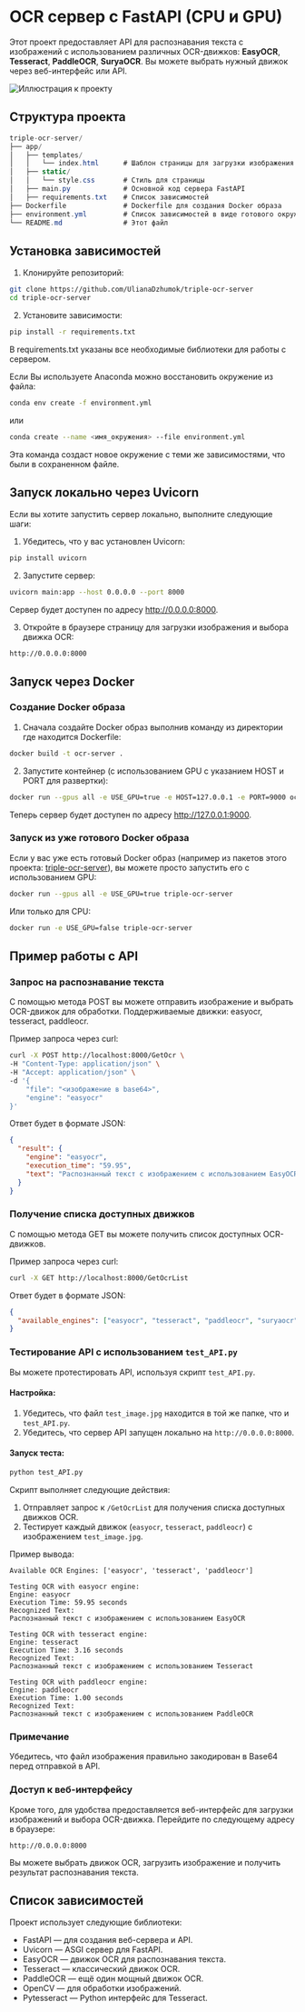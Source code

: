 # OCR сервер с FastAPI (CPU и GPU)

Этот проект предоставляет API для распознавания текста с изображений с использованием различных OCR-движков: **EasyOCR**, **Tesseract**, **PaddleOCR**, **SuryaOCR**. Вы можете выбрать нужный движок через веб-интерфейс или API.

![Иллюстрация к проекту](https://github.com/UlianaDzhumok/triple-ocr-server/blob/main/example.jpg)

## Структура проекта

  ```csharp
  triple-ocr-server/
  ├── app/
  │   ├── templates/
  │   │   └── index.html      # Шаблон страницы для загрузки изображения
  │   ├── static/
  │   │   └── style.css       # Стиль для страницы
  │   ├── main.py             # Основной код сервера FastAPI
  │   ├── requirements.txt    # Список зависимостей
  ├── Dockerfile              # Dockerfile для создания Docker образа
  ├── environment.yml         # Список зависимостей в виде готового окружения Anaconda
  └── README.md               # Этот файл
```
## Установка зависимостей

1. Клонируйте репозиторий:
```bash
git clone https://github.com/UlianaDzhumok/triple-ocr-server
cd triple-ocr-server
```
2. Установите зависимости:
```bash
pip install -r requirements.txt
```

В requirements.txt указаны все необходимые библиотеки для работы с сервером.

Если Вы используете Anaconda можно восстановить окружение из файла:


```bash
conda env create -f environment.yml
```
или
```bash
conda create --name <имя_окружения> --file environment.yml
```
Эта команда создаст новое окружение с теми же зависимостями, что были в сохраненном файле.

## Запуск локально через Uvicorn
Если вы хотите запустить сервер локально, выполните следующие шаги:

1. Убедитесь, что у вас установлен Uvicorn:
```bash
pip install uvicorn
```
2. Запустите сервер:
```bash
uvicorn main:app --host 0.0.0.0 --port 8000
```
Сервер будет доступен по адресу http://0.0.0.0:8000.

3. Откройте в браузере страницу для загрузки изображения и выбора движка OCR:

```arduino
http://0.0.0.0:8000
```
## Запуск через Docker
### Создание Docker образа
1. Сначала создайте Docker образ выполнив команду из директории где находится Dockerfile:
```bash
docker build -t ocr-server .
```
2. Запустите контейнер (с использованием GPU с указанием HOST и PORT для развертки):
```bash
docker run --gpus all -e USE_GPU=true -e HOST=127.0.0.1 -e PORT=9000 ocr-server
```
Теперь сервер будет доступен по адресу http://127.0.0.1:9000.

### Запуск из уже готового Docker образа
Если у вас уже есть готовый Docker образ (например из пакетов этого проекта: [triple-ocr-server](https://github.com/UlianaDzhumok?tab=packages&repo_name=triple-ocr-server)), вы можете просто запустить его с использованием GPU:
```bash
docker run --gpus all -e USE_GPU=true triple-ocr-server
```
Или только для CPU:
```bash
docker run -e USE_GPU=false triple-ocr-server
```
## Пример работы с API
### Запрос на распознавание текста
С помощью метода POST вы можете отправить изображение и выбрать OCR-движок для обработки. 
Поддерживаемые движки: easyocr, tesseract, paddleocr.

Пример запроса через curl:
```bash
curl -X POST http://localhost:8000/GetOcr \
-H "Content-Type: application/json" \
-H "Accept: application/json" \
-d '{
    "file": "<изображение в base64>",
    "engine": "easyocr"
}'
```
Ответ будет в формате JSON:

```json
{
  "result": {
    "engine": "easyocr",
    "execution_time": "59.95",
    "text": "Распознанный текст с изображением с использованием EasyOCR"
  }
}
```

### Получение списка доступных движков
С помощью метода GET вы можете получить список доступных OCR-движков.

Пример запроса через curl:
```bash
curl -X GET http://localhost:8000/GetOcrList
```
Ответ будет в формате JSON:

```json
{
  "available_engines": ["easyocr", "tesseract", "paddleocr", "suryaocr"]
}
```

### Тестирование API с использованием `test_API.py`
Вы можете протестировать API, используя скрипт `test_API.py`. 

#### Настройка:
1. Убедитесь, что файл `test_image.jpg` находится в той же папке, что и `test_API.py`.
2. Убедитесь, что сервер API запущен локально на `http://0.0.0.0:8000`.

#### Запуск теста:
```bash
python test_API.py
```

Скрипт выполняет следующие действия:
1. Отправляет запрос к `/GetOcrList` для получения списка доступных движков OCR.
2. Тестирует каждый движок (`easyocr`, `tesseract`, `paddleocr`) с изображением `test_image.jpg`.

Пример вывода:
```
Available OCR Engines: ['easyocr', 'tesseract', 'paddleocr']

Testing OCR with easyocr engine:
Engine: easyocr
Execution Time: 59.95 seconds
Recognized Text:
Распознанный текст с изображением с использованием EasyOCR

Testing OCR with tesseract engine:
Engine: tesseract
Execution Time: 3.16 seconds
Recognized Text:
Распознанный текст с изображением с использованием Tesseract

Testing OCR with paddleocr engine:
Engine: paddleocr
Execution Time: 1.00 seconds
Recognized Text:
Распознанный текст с изображением с использованием PaddleOCR
```

### Примечание
Убедитесь, что файл изображения правильно закодирован в Base64 перед отправкой в API.

### Доступ к веб-интерфейсу
Кроме того, для удобства предоставляется веб-интерфейс для загрузки изображений и выбора OCR-движка. Перейдите по следующему адресу в браузере:

```arduino
http://0.0.0.0:8000
```
Вы можете выбрать движок OCR, загрузить изображение и получить результат распознавания текста.

## Список зависимостей
Проект использует следующие библиотеки:

- FastAPI — для создания веб-сервера и API.
- Uvicorn — ASGI сервер для FastAPI.
- EasyOCR — движок OCR для распознавания текста.
- Tesseract — классический движок OCR.
- PaddleOCR — ещё один мощный движок OCR.
- OpenCV — для обработки изображений.
- Pytesseract — Python интерфейс для Tesseract.

